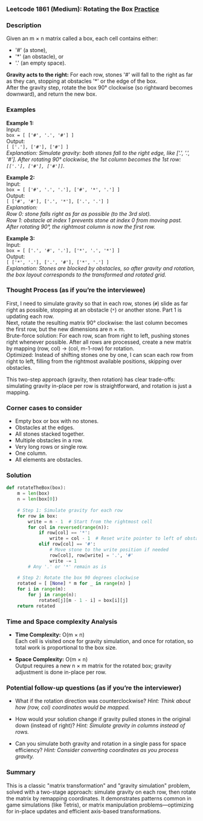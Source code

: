### Leetcode 1861 (Medium): Rotating the Box [Practice](https://leetcode.com/problems/rotating-the-box)

### Description  
Given an m × n matrix called a box, each cell contains either:
- '#' (a stone),
- '*' (an obstacle), or
- '.' (an empty space).

**Gravity acts to the right:** For each row, stones '#' will fall to the right as far as they can, stopping at obstacles '*' or the edge of the box.  
After the gravity step, rotate the box 90° clockwise (so rightward becomes downward), and return the new box.

### Examples  

**Example 1:**  
Input:  
`box = [ ['#', '.', '#'] ]`  
Output:  
`[ ['.'], ['#'], ['#'] ]`  
*Explanation: Simulate gravity: both stones fall to the right edge, like ['.', '.', '#']. After rotating 90° clockwise, the 1st column becomes the 1st row: `[['.'], ['#'], ['#']]`.*

**Example 2:**  
Input:  
`box = [ ['#', '.', '.'], ['#', '*', '.'] ]`  
Output:  
`[ ['#', '#'], ['.', '*'], ['.', '.'] ]`  
*Explanation:  
Row 0: stone falls right as far as possible (to the 3rd slot).  
Row 1: obstacle at index 1 prevents stone at index 0 from moving past.  
After rotating 90°, the rightmost column is now the first row.*

**Example 3:**  
Input:  
`box = [ ['.', '#', '.'], ['*', '.', '*'] ]`  
Output:  
`[ ['*', '.'], ['.', '#'], ['*', '.'] ]`  
*Explanation: Stones are blocked by obstacles, so after gravity and rotation, the box layout corresponds to the transformed and rotated grid.*

### Thought Process (as if you’re the interviewee)  
First, I need to simulate gravity so that in each row, stones (`#`) slide as far right as possible, stopping at an obstacle (`*`) or another stone. Part 1 is updating each row.  
Next, rotate the resulting matrix 90° clockwise: the last column becomes the first row, but the new dimensions are n × m.  
Brute-force solution: For each row, scan from right to left, pushing stones right whenever possible. After all rows are processed, create a new matrix by mapping (row, col) → (col, m-1-row) for rotation.  
Optimized: Instead of shifting stones one by one, I can scan each row from right to left, filling from the rightmost available positions, skipping over obstacles.

This two-step approach (gravity, then rotation) has clear trade-offs: simulating gravity in-place per row is straightforward, and rotation is just a mapping.

### Corner cases to consider  
- Empty box or box with no stones.
- Obstacles at the edges.
- All stones stacked together.
- Multiple obstacles in a row.
- Very long rows or single row.
- One column.
- All elements are obstacles.

### Solution

```python
def rotateTheBox(box):
    m = len(box)
    n = len(box[0])
    
    # Step 1: Simulate gravity for each row
    for row in box:
        write = n - 1  # Start from the rightmost cell
        for col in reversed(range(n)):
            if row[col] == '*':
                write = col - 1  # Reset write pointer to left of obstacle
            elif row[col] == '#':
                # Move stone to the write position if needed
                row[col], row[write] = '.', '#'
                write -= 1
        # Any '.' or '*' remain as is
    
    # Step 2: Rotate the box 90 degrees clockwise
    rotated = [ [None] * m for _ in range(n) ]
    for i in range(m):
        for j in range(n):
            rotated[j][m - 1 - i] = box[i][j]
    return rotated
```

### Time and Space complexity Analysis  

- **Time Complexity:** O(m × n)  
  Each cell is visited once for gravity simulation, and once for rotation, so total work is proportional to the box size.

- **Space Complexity:** O(m × n)  
  Output requires a new n × m matrix for the rotated box; gravity adjustment is done in-place per row.

### Potential follow-up questions (as if you’re the interviewer)  

- What if the rotation direction was counterclockwise?
  *Hint: Think about how (row, col) coordinates would be mapped.*

- How would your solution change if gravity pulled stones in the original down (instead of right)?
  *Hint: Simulate gravity in columns instead of rows.*

- Can you simulate both gravity and rotation in a single pass for space efficiency?
  *Hint: Consider converting coordinates as you process gravity.*

### Summary
This is a classic "matrix transformation" and "gravity simulation" problem, solved with a two-stage approach: simulate gravity on each row, then rotate the matrix by remapping coordinates. It demonstrates patterns common in game simulations (like Tetris), or matrix manipulation problems—optimizing for in-place updates and efficient axis-based transformations.